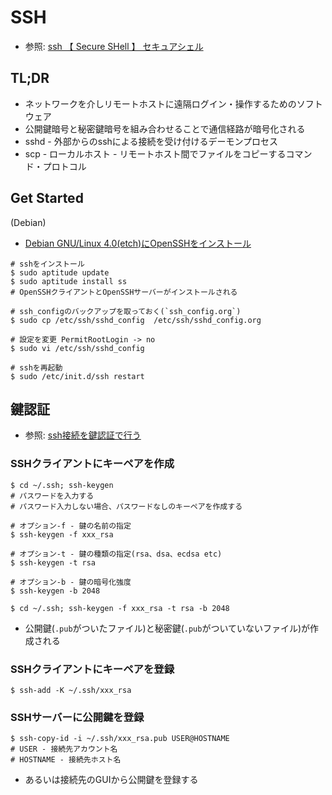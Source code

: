 # SSH
- 参照: [ssh 【 Secure SHell 】 セキュアシェル](http://e-words.jp/w/ssh.html)

## TL;DR
- ネットワークを介しリモートホストに遠隔ログイン・操作するためのソフトウェア
- 公開鍵暗号と秘密鍵暗号を組み合わせることで通信経路が暗号化される
- sshd - 外部からのsshによる接続を受け付けるデーモンプロセス
- scp - ローカルホスト - リモートホスト間でファイルをコピーするコマンド・プロトコル

## Get Started
(Debian)
- [Debian GNU/Linux 4.0(etch)にOpenSSHをインストール](http://www.bnote.net/kuro_box/ssh_inst.shtml)

```
# sshをインストール
$ sudo aptitude update
$ sudo aptitude install ss
# OpenSSHクライアントとOpenSSHサーバーがインストールされる

# ssh_configのバックアップを取っておく(`ssh_config.org`)
$ sudo cp /etc/ssh/sshd_config  /etc/ssh/sshd_config.org

# 設定を変更 PermitRootLogin -> no
$ sudo vi /etc/ssh/sshd_config

# sshを再起動
$ sudo /etc/init.d/ssh restart
```

## 鍵認証
- 参照: [ssh接続を鍵認証で行う](http://www.tooyama.org/ssh-key.html)

### SSHクライアントにキーペアを作成
```
$ cd ~/.ssh; ssh-keygen
# パスワードを入力する
# パスワード入力しない場合、パスワードなしのキーペアを作成する

# オプション-f - 鍵の名前の指定
$ ssh-keygen -f xxx_rsa

# オプション-t - 鍵の種類の指定(rsa、dsa、ecdsa etc)
$ ssh-keygen -t rsa

# オプション-b - 鍵の暗号化強度
$ ssh-keygen -b 2048

$ cd ~/.ssh; ssh-keygen -f xxx_rsa -t rsa -b 2048
```
- 公開鍵(`.pub`がついたファイル)と秘密鍵(`.pub`がついていないファイル)が作成される

### SSHクライアントにキーペアを登録
```
$ ssh-add -K ~/.ssh/xxx_rsa
```

### SSHサーバーに公開鍵を登録
```
$ ssh-copy-id -i ~/.ssh/xxx_rsa.pub USER@HOSTNAME
# USER - 接続先アカウント名
# HOSTNAME - 接続先ホスト名
```
- あるいは接続先のGUIから公開鍵を登録する
